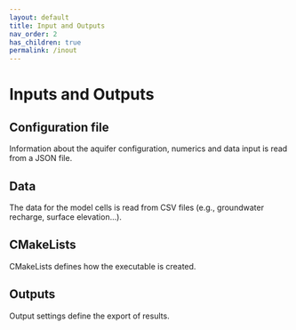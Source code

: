 ```yaml
---
layout: default
title: Input and Outputs
nav_order: 2
has_children: true
permalink: /inout
---
```


# Inputs and Outputs

## Configuration file
Information about the aquifer configuration, numerics and data input is read from a JSON file.

## Data
The data for the model cells is read from CSV files (e.g., groundwater recharge, surface elevation...).

## CMakeLists
CMakeLists defines how the executable is created. 

## Outputs
Output settings define the export of results.
